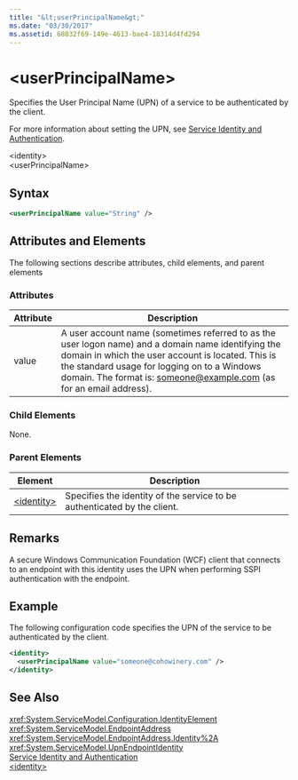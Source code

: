 ```yaml
---
title: "&lt;userPrincipalName&gt;"
ms.date: "03/30/2017"
ms.assetid: 68032f69-149e-4613-bae4-18314d4fd294
---
```

# &lt;userPrincipalName&gt;
Specifies the User Principal Name (UPN) of a service to be authenticated by the client.  

 For more information about setting the UPN, see [Service Identity and Authentication](../../../../../docs/framework/wcf/feature-details/service-identity-and-authentication.md).  

\<identity>  
\<userPrincipalName>  

## Syntax  

```xml  
<userPrincipalName value="String" />  
```  

## Attributes and Elements  
 The following sections describe attributes, child elements, and parent elements  

### Attributes  


| Attribute |                                                                                                                                  Description                                                                                                                                   |
|-----------|--------------------------------------------------------------------------------------------------------------------------------------------------------------------------------------------------------------------------------------------------------------------------------|
|   value   | A user account name (sometimes referred to as the user logon name) and a domain name identifying the domain in which the user account is located. This is the standard usage for logging on to a Windows domain. The format is: someone@example.com (as for an email address). |

### Child Elements  
 None.  

### Parent Elements  


|Element|Description|  
|-------------|-----------------|  
|[\<identity>](../../../../../docs/framework/configure-apps/file-schema/wcf/identity.md)|Specifies the identity of the service to be authenticated by the client.|  

## Remarks  
 A secure Windows Communication Foundation (WCF) client that connects to an endpoint with this identity uses the UPN when performing SSPI authentication with the endpoint.  

## Example  
 The following configuration code specifies the UPN of the service to be authenticated by the client.  

```xml  
<identity>  
  <userPrincipalName value="someone@cohowinery.com" />  
</identity>  
```  

## See Also  
 <xref:System.ServiceModel.Configuration.IdentityElement>  
 <xref:System.ServiceModel.EndpointAddress>  
 <xref:System.ServiceModel.EndpointAddress.Identity%2A>  
 <xref:System.ServiceModel.UpnEndpointIdentity>  
 [Service Identity and Authentication](../../../../../docs/framework/wcf/feature-details/service-identity-and-authentication.md)  
 [\<identity>](../../../../../docs/framework/configure-apps/file-schema/wcf/identity.md)
